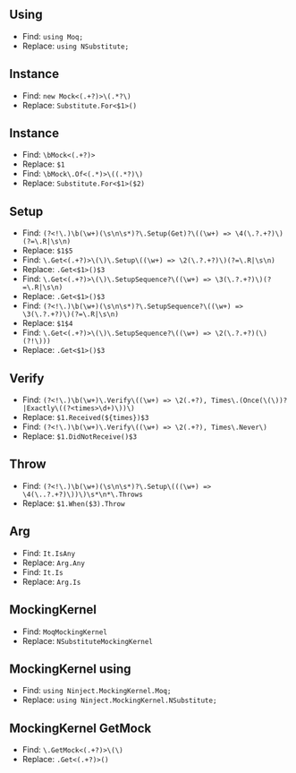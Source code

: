 ## Using

- Find: ````using Moq;````
- Replace: ````using NSubstitute;````

## Instance
- Find: ````new Mock<(.+?)>\(.*?\)````
- Replace: ````Substitute.For<$1>()````

## Instance
- Find: ````\bMock<(.+?)>````
- Replace: ````$1````
- Find: ````\bMock\.Of<(.*)>\((.*?)\)````
- Replace: ````Substitute.For<$1>($2)````

## Setup
- Find: ````(?<!\.)\b(\w+)(\s\n\s*)?\.Setup(Get)?\((\w+) => \4(\.?.+?)\)(?=\.R|\s\n)````
- Replace: ````$1$5````
- Find: ````\.Get<(.+?)>\(\)\.Setup\((\w+) => \2(\.?.+?)\)(?=\.R|\s\n)````
- Replace: ````.Get<$1>()$3````
- Find: ````\.Get<(.+?)>\(\)\.SetupSequence?\((\w+) => \3(\.?.+?)\)(?=\.R|\s\n)````
- Replace: ````.Get<$1>()$3````
- Find: ````(?<!\.)\b(\w+)(\s\n\s*)?\.SetupSequence?\((\w+) => \3(\.?.+?)\)(?=\.R|\s\n)````
- Replace: ````$1$4````
- Find: ````\.Get<(.+?)>\(\)\.SetupSequence?\((\w+) => \2(\.?.+?)(\)(?!\)))````
- Replace: ````.Get<$1>()$3````

## Verify
- Find: ````(?<!\.)\b(\w+)\.Verify\((\w+) => \2(.+?), Times\.(Once(\(\))?|Exactly\((?<times>\d+)\))\)````
- Replace: ````$1.Received(${times})$3````
- Find: ````(?<!\.)\b(\w+)\.Verify\((\w+) => \2(.+?), Times\.Never\)````
- Replace: ````$1.DidNotReceive()$3````

## Throw

- Find: ````(?<!\.)\b(\w+)(\s\n\s*)?\.Setup\(((\w+) => \4(\..?.+?)\))\)\s*\n*\.Throws````
- Replace: ````$1.When($3).Throw````

## Arg
- Find: ````It.IsAny````
- Replace: ````Arg.Any````
- Find: ````It.Is````
- Replace: ````Arg.Is````

## MockingKernel

- Find: ````MoqMockingKernel````
- Replace: ````NSubstituteMockingKernel````

## MockingKernel using

- Find: ````using Ninject.MockingKernel.Moq;````
- Replace: ````using Ninject.MockingKernel.NSubstitute;````

## MockingKernel GetMock
- Find: ````\.GetMock<(.+?)>\(\)````
- Replace: ````.Get<(.+?)>()````
